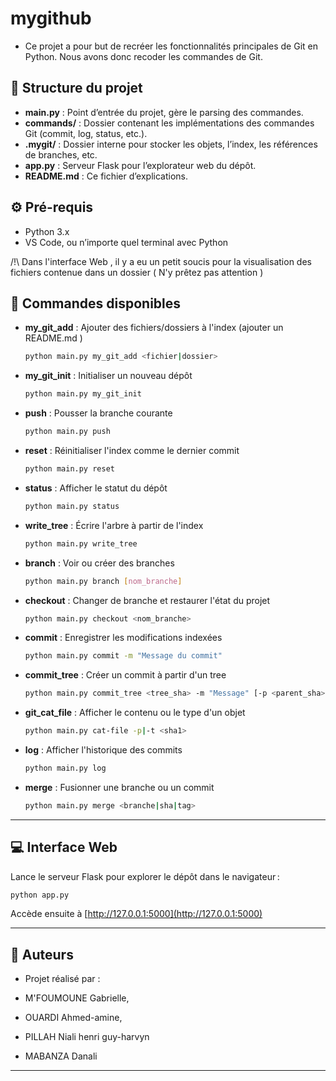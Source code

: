 # mygithub

- Ce projet a pour but de recréer les fonctionnalités principales de Git en Python. Nous avons donc recoder les commandes de Git.

## 📁 Structure du projet

- **main.py** : Point d’entrée du projet, gère le parsing des commandes.
- **commands/** : Dossier contenant les implémentations des commandes Git (commit, log, status, etc.).
- **.mygit/** : Dossier interne pour stocker les objets, l’index, les références de branches, etc.
- **app.py** : Serveur Flask pour l’explorateur web du dépôt.
- **README.md** : Ce fichier d’explications.

## ⚙️ Pré-requis

- Python 3.x
- VS Code, ou n’importe quel terminal avec Python

/!\ Dans l'interface Web , il y a eu un petit soucis pour la visualisation des fichiers contenue dans un dossier ( N'y prêtez pas attention )


## 🚀 Commandes disponibles

- **my_git_add** : Ajouter des fichiers/dossiers à l'index (ajouter un README.md )  
  ```bash
  python main.py my_git_add <fichier|dossier>
  ```
- **my_git_init** : Initialiser un nouveau dépôt  
  ```bash
  python main.py my_git_init
  ```
- **push** : Pousser la branche courante  
  ```bash
  python main.py push
  ```
- **reset** : Réinitialiser l'index comme le dernier commit  
  ```bash
  python main.py reset
  ```
- **status** : Afficher le statut du dépôt  
  ```bash
  python main.py status
  ```
- **write_tree** : Écrire l'arbre à partir de l'index  
  ```bash
  python main.py write_tree
  ```
- **branch** : Voir ou créer des branches  
  ```bash
  python main.py branch [nom_branche]
  ```
- **checkout** : Changer de branche et restaurer l'état du projet  
  ```bash
  python main.py checkout <nom_branche>
  ```
- **commit** : Enregistrer les modifications indexées  
  ```bash
  python main.py commit -m "Message du commit"
  ```
- **commit_tree** : Créer un commit à partir d'un tree  
  ```bash
  python main.py commit_tree <tree_sha> -m "Message" [-p <parent_sha>]
  ```
- **git_cat_file** : Afficher le contenu ou le type d'un objet  
  ```bash
  python main.py cat-file -p|-t <sha1>
  ```
- **log** : Afficher l'historique des commits  
  ```bash
  python main.py log
  ```
- **merge** : Fusionner une branche ou un commit  
  ```bash
  python main.py merge <branche|sha|tag>
  ```
---

## 💻 Interface Web

Lance le serveur Flask pour explorer le dépôt dans le navigateur :
```bash
python app.py
```
Accède ensuite à [http://127.0.0.1:5000](http://127.0.0.1:5000)

---

## 📝 Auteurs

- Projet réalisé par : 

- M'FOUMOUNE Gabrielle,
- OUARDI Ahmed-amine,
- PILLAH Niali henri guy-harvyn
- MABANZA Danali

---
